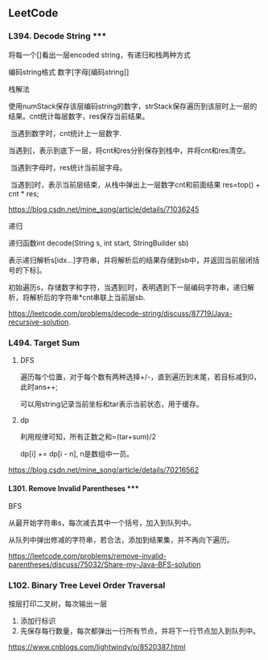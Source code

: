 ## LeetCode



### L394. Decode String ***

将每一个[]看出一层encoded string，有递归和栈两种方式

编码string格式   数字[字母[编码string]]

栈解法

使用numStack保存该层编码string的数字，strStack保存遍历到该层时上一层的结果。cnt统计每层数字，res保存当前结果。



​	当遇到数字时，cnt统计上一层数字.

​	当遇到[，表示到底下一层，将cnt和res分别保存到栈中，并将cnt和res清空。

​	当遇到字母时，res统计当前层字母。

​	当遇到]时，表示当前层结束，从栈中弹出上一层数字cnt和前面结果  res=top() + cnt * res;



https://blog.csdn.net/mine_song/article/details/71036245





递归

递归函数int decode(String s, int start, StringBuilder sb)

表示递归解析s[idx...]字符串，并将解析后的结果存储到sb中，并返回当前层闭括号的下标]。

初始遍历s，存储数字和字符，当遇到[时，表明遇到下一层编码字符串，递归解析，将解析后的字符串*cnt串联上当前层sb.



https://leetcode.com/problems/decode-string/discuss/87719/Java-recursive-solution.





### L494. Target Sum

1. DFS

   遍历每个位置，对于每个数有两种选择+/-，直到遍历到末尾，若目标减到0，此时ans++;

   可以用string记录当前坐标和tar表示当前状态，用于缓存。

2. dp

   利用规律可知，所有正数之和=(tar+sum)/2

   dp[i] += dp[i - n], n是数组中一员。

   

https://blog.csdn.net/mine_song/article/details/70216562





#### L301. Remove Invalid Parentheses ***


  

BFS

从最开始字符串s，每次减去其中一个括号，加入到队列中。

从队列中弹出修减的字符串，若合法，添加到结果集，并不再向下遍历。

https://leetcode.com/problems/remove-invalid-parentheses/discuss/75032/Share-my-Java-BFS-solution



### L102. Binary Tree Level Order Traversal

按层打印二叉树，每次输出一层

1. 添加行标识
2. 先保存每行数量，每次都弹出一行所有节点，并将下一行节点加入到队列中。

https://www.cnblogs.com/lightwindy/p/8520387.html

  
